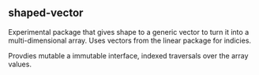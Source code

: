 ## shaped-vector

Experimental package that gives shape to a generic vector to turn it
into a multi-dimensional array. Uses vectors from the linear package
for indicies.

Provdies mutable a immutable interface, indexed traversals over the
array values.
